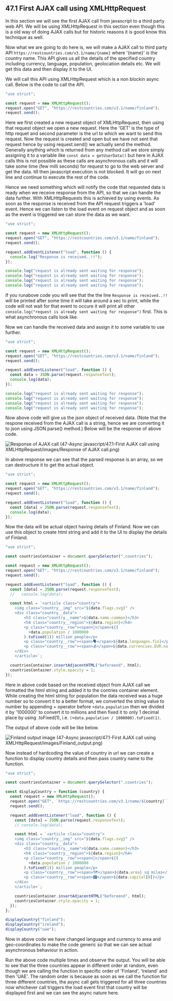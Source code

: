 ## 47.1 First AJAX call using XMLHttpRequest

In this section we will see the first AJAX call from javascript to a third party web API. We will be using XMLHttpRequest in this section even though this is a old way of doing AJAX calls but for historic reasons it is good know this technique as well.

Now what we are going to do here is, we will make a AJAX call to third party API `https://restcountries.com/v3.1/name/{name}` where '{name}' is the country name. This API gives us all the details of the specified country including currency, language, population, geolocation details etc. We will get this data and then display it to the UI.

We will call this API using XMLHttpRequest which is a non blockin async call. Below is the code to call the API.

```javascript
"use strict";

const request = new XMLHttpRequest();
request.open("GET", "https://restcountries.com/v3.1/name/finland");
request.send();
```

Here we first created a new request object of XMLHttpRequest, then using that request object we open a new request. Here the 'GET' is the type of http requet and second parameter is the url to which we want to send this request.
Now the request is created and open but we have not sent that request hence by using request.send() we actually send the method. Generally anything which is returned from any method call we store simply assigning it to a variable like `const data = getUserData()` but here in AJAX calls this is not possible as these calls are asynchronous calls and it will take some time (few milli seconds) for request to go to the web server and get the data. till then javascript execution is not blocked. It will go on next line and continue to execute the rest of the code.

Hence we need something which will notify the code that requested data is ready when we receive response from the API, so that we can handle the data further. With XMLHttpRequests this is achieved by using events. As soon as the response is received from the API request triggers a 'load' event. Hence we can listen to the load event on request object and as soon as the event is triggered we can store the data as we want.

```javascript
"use strict";

const request = new XMLHttpRequest();
request.open("GET", "https://restcountries.com/v3.1/name/finland");
request.send();

request.addEventListener("load", function () {
  console.log("Response is received..!!");
});

console.log("request is already sent waiting for response");
console.log("request is already sent waiting for response");
console.log("request is already sent waiting for response");
console.log("request is already sent waiting for response");
```

If you runabove code you will see that the the line `Response is received..!!` will be printed after some time it will take around a sec to print, while the code will not wait for that event to occure it will print all other `console.log("request is already sent waiting for response")` first. This is what asynchronous calls look like.

Now we can handle the received data and assign it to some variable to use further.

```javascript
"use strict";

const request = new XMLHttpRequest();
request.open("GET", "https://restcountries.com/v3.1/name/finland");
request.send();

request.addEventListener("load", function () {
  const data = JSON.parse(request.responseText);
  console.log(data);
});

console.log("request is already sent waiting for response");
console.log("request is already sent waiting for response");
console.log("request is already sent waiting for response");
console.log("request is already sent waiting for response");
```

Now above code will give us the json object of received data. (Note that the respone received from the AJAX call is a string, hence we are converting it to json using JSON.parse() method.) Below will be the response of above code.

![Response of AJAX call (47-Async javascript/47.1-First AJAX call using XMLHttpRequest/images/Response of AJAX call.png)](https://github.com/Akhil-Selukar/Complete-JavaScript-Notes/blob/master/47-Async%20javascript/47.1-First%20AJAX%20call%20using%20XMLHttpRequest/images/Response%20of%20AJAX%20call.png)

In above response we can see that the parsed response is an array, so we can destructure it to get the actual object.

```javascript
"use strict";

const request = new XMLHttpRequest();
request.open("GET", "https://restcountries.com/v3.1/name/finland");
request.send();

request.addEventListener("load", function () {
  const [data] = JSON.parse(request.responseText);
  console.log(data);
});
```

Now the data will be actual object having details of Finland. Now we can use this object to create html string and add it to the UI to display the details of Finland.

```javascript
"use strict";

const countriesContainer = document.querySelector(".countries");

const request = new XMLHttpRequest();
request.open("GET", "https://restcountries.com/v3.1/name/finland");
request.send();

request.addEventListener("load", function () {
  const [data] = JSON.parse(request.responseText);
  //   console.log(data);

  const html = `<article class="country">
    <img class="country__img" src="${data.flags.svg}" />
    <div class="country__data">
        <h3 class="country__name">${data.name.common}</h3>
        <h4 class="country__region">${data.region}</h4>
        <p class="country__row"><span>👫</span>${(
          +data.population / 1000000
        ).toFixed(1)} million people</p>
        <p class="country__row"><span>🗣️</span>${data.languages.fin}</p>
        <p class="country__row"><span>💰</span>${data.currencies.EUR.name}</p>
    </div>
    </article>`;

  countriesContainer.insertAdjacentHTML("beforeend", html);
  countriesContainer.style.opacity = 1;
});
```

Here in above code based on the received object from AJAX call we formatted the html string and added it to the contries container element. While creating the html string for population the data received was a huge number so to convert it to a better format, we converted the string value to number by appending + operator before `+data.population` then we divided it by '1000000' to convert it to millions and then fixed it to only 1 decimal place by using .toFixed(1), i.e. `(+data.population / 1000000).toFixed(1)`.

The output of above code will be like below.

![Finland output image (47-Async javascript/47.1-First AJAX call using XMLHttpRequest/images/Finland_output.png)](https://github.com/Akhil-Selukar/Complete-JavaScript-Notes/blob/master/47-Async%20javascript/47.1-First%20AJAX%20call%20using%20XMLHttpRequest/images/Finland_output.png)

Now instead of hardcoding the value of country in url we can create a function to display country details and then pass country name to the function.

```javascript
"use strict";

const countriesContainer = document.querySelector(".countries");

const displayCountry = function (country) {
  const request = new XMLHttpRequest();
  request.open("GET", `https://restcountries.com/v3.1/name/${country}`);
  request.send();

  request.addEventListener("load", function () {
    const [data] = JSON.parse(request.responseText);
    // console.log(data);

    const html = `<article class="country">
    <img class="country__img" src="${data.flags.svg}" />
    <div class="country__data">
        <h3 class="country__name">${data.name.common}</h3>
        <h4 class="country__region">${data.region}</h4>
        <p class="country__row"><span>👫</span>${(
          +data.population / 1000000
        ).toFixed(1)} million people</p>
        <p class="country__row"><span>🗺️</span>${data.area} sq miles</p>
        <p class="country__row"><span>🏙️</span>${data.capital[0]}</p>
    </div>
    </article>`;

    countriesContainer.insertAdjacentHTML("beforeend", html);
    countriesContainer.style.opacity = 1;
  });
};

displayCountry("finland");
displayCountry("ireland");
displayCountry("uae");
```

Now in above code we have changed language and currency to area and geo-coordinates to make the code generic so that we can see actual asynchronous behaviour in action.

Run the above code multiple times and observe the output. You will be able to see that the three countries appear in different order at random, even though we are calling the function in specific order of 'Finland', 'Ireland' and then 'UAE'. The random order is because as soon as we call the function for three different countries, the async call gets triggered for all three countries now whichever call triggers the load event first that country will be displayed first and we can see the async nature here.
